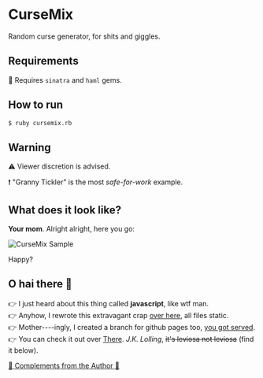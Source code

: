 CurseMix
========

Random curse generator, for shits and giggles.


## Requirements

:gem: Requires ```sinatra``` and ```haml``` gems.

## How to run

```sh
$ ruby cursemix.rb
```

## Warning

:warning: Viewer discretion is advised.

:heavy_exclamation_mark: "Granny Tickler" is the most _safe-for-work_ example.

## What does it look like?

__Your mom__. Alright alright, here you go:

![CurseMix Sample](http://i.imgur.com/1PB61jD.png "Granny Tickler")

Happy?

## O hai there :space_invader:

:point_right: I just heard about this thing called __javascript__, like wtf man.  
:point_right: Anyhow, I rewrote this extravagant crap [over here](https://github.com/krmbzds/cursemix/tree/javascript), all files static.  
:point_right: Mother----ingly, I created a branch for github pages too, [you got served](https://github.com/krmbzds/cursemix/tree/gh-pages).  
:point_right: You can check it out over [There](http://uncyclopedia.wikia.com/wiki/There). *J.K. Lolling*, ~~it's leviosa not leviosa~~ (find it below).
  
  
[ :love_letter: Complements from the Author :love_letter: ](http://krmbzds.github.io/cursemix)

